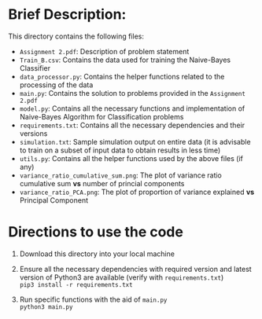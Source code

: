 
# Brief Description:    
This directory contains the following files:    
- `Assignment 2.pdf`: Description of problem statement  
- `Train_B.csv`: Contains the data used for training the Naive-Bayes Classifier  
- `data_processor.py`: Contains the helper functions related to the processing of the data  
- `main.py`: Contains the solution to problems provided in the `Assignment 2.pdf`    
- `model.py`: Contains all the necessary functions and implementation of Naive-Bayes Algorithm for Classification problems       
- `requirements.txt`: Contains all the necessary dependencies and their versions   
- `simulation.txt`: Sample simulation output on entire data (it is advisable to train on a subset of input data to obtain results in less time)
- `utils.py`: Contains all the helper functions used by the above files (if any)  
- `variance_ratio_cumulative_sum.png`: The plot of variance ratio cumulative sum **vs** number of princial components  
- `variance_ratio_PCA.png`: The plot of proportion of variance explained **vs** Principal Component  

# Directions to use the code  
1. Download this directory into your local machine

2. Ensure all the necessary dependencies with required version and latest version of Python3 are available (verify with `requirements.txt`)  <br>
 `pip3 install -r requirements.txt`

3. Run specific functions with the aid of `main.py` <br>
 `python3 main.py`